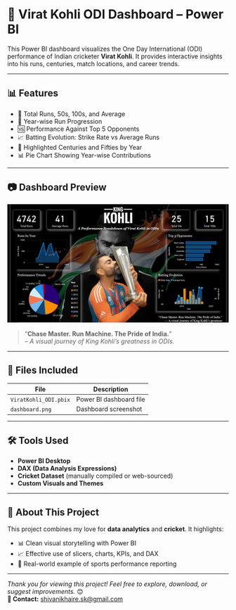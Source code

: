 # 🏏 Virat Kohli ODI Dashboard – Power BI

This Power BI dashboard visualizes the One Day International (ODI) performance of Indian cricketer **Virat Kohli**. It provides interactive insights into his runs, centuries, match locations, and career trends.

---

## 📊 Features

- 🧮 Total Runs, 50s, 100s, and Average
- 📅 Year-wise Run Progression
- 🆚 Performance Against Top 5 Opponents
- 📈 Batting Evolution: Strike Rate vs Average Runs
- 🥇 Highlighted Centuries and Fifties by Year
- 📊 Pie Chart Showing Year-wise Contributions

---

## 📷 Dashboard Preview

![Virat Kohli ODI Dashboard](dashboard.png)

> “**Chase Master. Run Machine. The Pride of India.**”  
> _– A visual journey of King Kohli’s greatness in ODIs._

---

## 📁 Files Included

| File | Description |
|------|-------------|
| `ViratKohli_ODI.pbix` | Power BI dashboard file |
| `dashboard.png` | Dashboard screenshot |

---

## 🛠 Tools Used

- **Power BI Desktop**
- **DAX (Data Analysis Expressions)**
- **Cricket Dataset** (manually compiled or web-sourced)
- **Custom Visuals and Themes**

---

## 💬 About This Project

This project combines my love for **data analytics** and **cricket**. It highlights:

- 📊 Clean visual storytelling with Power BI  
- 📈 Effective use of slicers, charts, KPIs, and DAX  
- 🧠 Real-world example of sports performance reporting  

---

_Thank you for viewing this project! Feel free to explore, download, or suggest improvements._ 😊  
**📩 Contact:** shivanikhaire.sk@gmail.com
